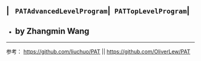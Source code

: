 ## | **` PATAdvancedLevelProgram`**|**` PATTopLevelProgram`**|

* ## by Zhangmin Wang

----------

参考： https://github.com/liuchuo/PAT || https://github.com/OliverLew/PAT
